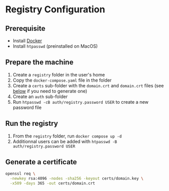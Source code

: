 # Registry Configuration

## Prerequisite

- Install [Docker](https://www.docker.com/)
- Install `htpasswd` (preinstalled on MacOS)

## Prepare the machine

1. Create a `registry` folder in the user's home
2. Copy the `docker-compose.yaml` file in the folder
3. Create a `certs` sub-folder with the `domain.crt` and `domain.crt` files (see [below](#generate-a-certificate) if you need to generate one)
4. Create an `auth` sub-folder
5. Run `htpasswd -cB auth/registry.password USER` to create a new password file

## Run the registry

1. From the `registry` folder, run `docker compose up -d`
2. Additionnal users can be added with `htpasswd -B auth/registry.password USER`

## Generate a certificate

```sh
openssl req \
  -newkey rsa:4096 -nodes -sha256 -keyout certs/domain.key \
  -x509 -days 365 -out certs/domain.crt
```